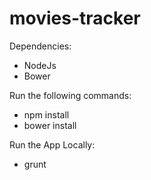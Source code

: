 # movies-tracker

Dependencies:

- NodeJs
- Bower 

Run the following commands:

- npm install
- bower install


Run the App Locally:

- grunt 



